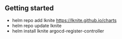 ## Getting started
- helm repo add lknite https://lknite.github.io/charts
- helm repo update lknite
- helm install lknite argocd-register-controller
